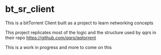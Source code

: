 # bt_sr_client

This is a bitTorrent Client built as a project to learn networking concepts 

This project replicates most of the logic and the structure used by qqrs in their repo https://github.com/qqrs/qqtorrent 

This is a work in progress and more to come on this
